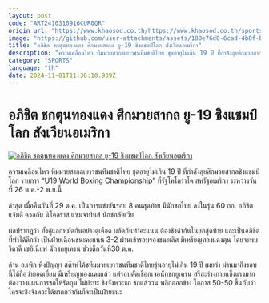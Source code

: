 ```yaml
---
layout: post
code: "ART2410310916CUR0QR"
origin_url: "https://www.khaosod.co.th/https://www.khaosod.co.th/sports/news_9483196"
image: "https://github.com/user-attachments/assets/180e76d0-6cad-4b8f-b1f3-fc5755bdb3e3"
title: "อภิชิต ชกตุนทองแดง ศึกมวยสากล ยู-19 ชิงแชมป์โลก สังเวียนอเมริกา"
description: "ความเคลื่อนไหว ทีมมวยสากลเยาวชนทีมชาติไทย ชุดอายุไม่เกิน 19 ปี ที่กำลังลุยศึกมวยสากลชิงแชมป์โลก รายการ \"U19 World Boxing Championship\" ที่รัฐโคโลราโด"
category: "SPORTS"
language: "th"
date: 2024-11-01T11:36:10.939Z
---
```


# อภิชิต ชกตุนทองแดง ศึกมวยสากล ยู-19 ชิงแชมป์โลก สังเวียนอเมริกา

[![อภิชิต ชกตุนทองแดง ศึกมวยสากล ยู-19 ชิงแชมป์โลก สังเวียนอเมริกา](https://www.khaosod.co.th/wpapp/uploads/2024/10/alvaro-carreras-benfica-2024-1709318859-130791-2.jpg "อภิชิต ชกตุนทองแดง ศึกมวยสากล ยู-19 ชิงแชมป์โลก สังเวียนอเมริกา")](https://www.khaosod.co.th/wpapp/uploads/2024/10/alvaro-carreras-benfica-2024-1709318859-130791-2.jpg)

ความเคลื่อนไหว ทีมมวยสากลเยาวชนทีมชาติไทย ชุดอายุไม่เกิน 19 ปี ที่กำลังลุยศึกมวยสากลชิงแชมป์โลก รายการ “U19 World Boxing Championship” ที่รัฐโคโลราโด สหรัฐอเมริกา ระหว่างวันที่ 26 ต.ค.-2 พ.ย.นี้

ล่าสุด เมื่อคืนวันที่ 29 ต.ค. เป็นการแข่งขันรอบ 8 คนสุดท้าย มีนักชกไทย ลงในรุ่น 60 กก. อภิชิต แจ่มดี ดวลกับ นิโคลราส แซมจาทินส์ นักชกลัตเวีย

ผลปรากฎว่า ทั้งคู่แลกหมัดกันอย่างดุเดือด ผลัดกันทำคะแนน ต้องชิงดำกันในยกสุดท้าย และเป็นอภิชิตที่ทำได้ดีกว่า เป็นฝ่ายเฉือนชนะคะแนน 3-2 ผ่านเข้ารอบรองชนะเลิศ มีเหรียญทองแดงตุน โดยจะพบ วิดาดี เซอิเนียฟ นักชกยูเครน ช่วงดึกวันที่30 ต.ค.

ด้าน อ.เพิก พึ่งปัญญา สต๊าฟโค้ชทีมมวยเยาวชนทีมชาติไทยรุ่นอายุไม่เกิน 19 ปี เผยว่า ผ่านมาถึงรอบนี้ได้ถือว่ายอดเยี่ยม มีเหรียญทองแดงแล้ว แต่รอบตัดเชือกเจอนักชกยูเครน สรีสะร่างกายแข็งแรงมาก ต้องวางแผนการชกให้รัดกุม ไม่ปะทะ ชิงจังหวะชก ชกแล้ววน พลิกออกข้าง โอกาส 50-50 ขึ้นกับว่าใครจะชิงจังหวะได้มากกว่ากันก็จะเป็นฝ่ายชนะ